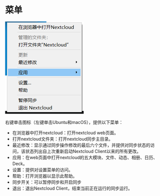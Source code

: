 # 菜单
![avatar](../assets/11.jpg)

右键单击图标（左键单击Ubuntu和macOS），提供以下菜单：
* 在浏览器中打开nextcloud：打开nextcloud web页面。
* 打开nextcloud文件夹：打开nextcloud同步主目录。
* 最近修改：显示通过同步操作修改的最后六个文件，并提供对同步状态的访问，该状态列出自上次重新启动Nextcloud Client以来的所有更改。
* 应用：在web页面中打开nextcloud的五大模块、文件、动态、相册、日历、Deck。
* 设置：提供对设置菜单的访问。
* 帮助：打开浏览器以显示此帮助。
* 同步开关：可以暂停同步和开启同步
* 退出：退出Nextcloud Client，结束当前正在运行的同步运行。